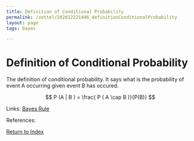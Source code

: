 ```yaml
---
title: Definition of Conditional Probability
permalink: /zettel/202012221446_definitionConditionalProbability
layout: page
tags: bayes

---
```

# Definition of Conditional Probability

The definition of conditional probability. It says what is the probability of event A
occurring given event B has occured. 

$$
P (A | B ) = \frac{ P ( A \cap B )}{P(B)}
$$

Links: [Bayes Rule](202012221450_bayesRules)

References: 

[Return to Index](index)